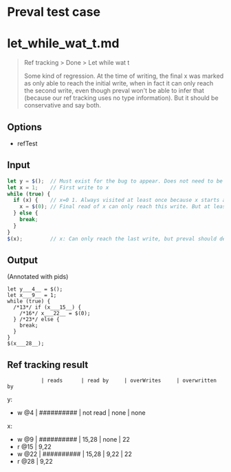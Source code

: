 # Preval test case

# let_while_wat_t.md

> Ref tracking > Done > Let while wat t
>
> Some kind of regression. At the time of writing, the final x was marked as only able
> to reach the initial write, when in fact it can only reach the second write, even
> though preval won't be able to infer that (because our ref tracking uses no type
> information). But it should be conservative and say both.

## Options

- refTest

## Input

`````js filename=intro
let y = $();  // Must exist for the bug to appear. Does not need to be referenced.
let x = 1;    // First write to x
while (true) {
  if (x) {    // x=0 1. Always visited at least once because x starts as true.
    x = $(0); // Final read of x can only reach this write. But at least "also" reach this one.
  } else {
    break;
  }
}
$(x);         // x: Can only reach the last write, but preval should detect at least both writes
`````


## Output

(Annotated with pids)

`````filename=intro
let y___4__ = $();
let x___9__ = 1;
while (true) {
  /*13*/ if (x___15__) {
    /*16*/ x___22__ = $(0);
  } /*23*/ else {
    break;
  }
}
$(x___28__);
`````


## Ref tracking result


               | reads      | read by     | overWrites     | overwritten by
y:
  - w @4       | ########## | not read    | none           | none

x:
  - w @9       | ########## | 15,28       | none           | 22
  - r @15      | 9,22
  - w @22      | ########## | 15,28       | 9,22           | 22
  - r @28      | 9,22

